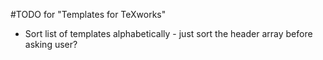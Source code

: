 #TODO for "Templates for TeXworks"

* Sort list of templates alphabetically - just sort the header array before asking user?
